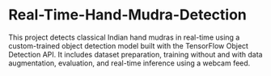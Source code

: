 # Real-Time-Hand-Mudra-Detection
This project detects classical Indian hand mudras in real-time using a custom-trained object detection model built with the TensorFlow Object Detection API. It includes dataset preparation, training without and with data augmentation, evaluation, and real-time inference using a webcam feed.
